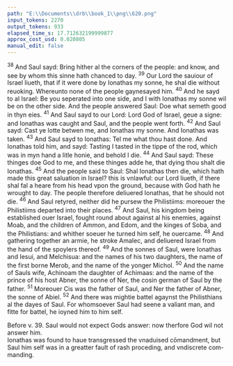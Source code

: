 ```yaml
---
path: "E:\\Documents\\drb\\book_1\\png\\620.png"
input_tokens: 2270
output_tokens: 933
elapsed_time_s: 17.712632199999877
approx_cost_usd: 0.020805
manual_edit: false
---
```

<sup>38</sup> And Saul sayd: Bring hither al the corners of the people: and know, and see by whom this sinne hath chanced to day. <sup>39</sup> Our Lord the sauiour of Israel liueth, that if it were done by Ionathas my sonne, he shal die without reuoking. Whereunto none of the people gaynesayed him. <sup>40</sup> And he sayd to al Israel: Be you seperated into one side, and I with Ionathas my sonne wil be on the other side. And the people answered Saul: Doe what semeth good in thyn eies. <sup>41</sup> And Saul sayd to our Lord: Lord God of Israel, geue a signe: and Ionathas was caught and Saul, and the people went forth. <sup>42</sup> And Saul sayd: Cast ye lotte betwen me, and Ionathas my sonne. And Ionathas was taken. <sup>43</sup> And Saul sayd to Ionathas: Tel me what thou hast done. And Ionathas told him, and sayd: Tasting I tasted in the tippe of the rod, which was in myn hand a litle honie, and behold I die. <sup>44</sup> And Saul sayd: These thinges doe God to me, and these thinges adde he, that dying thou shalt die Ionathas. <sup>45</sup> And the people said to Saul: Shal Ionathas then die, which hath made this great saluation in Israel? this is vnlawful: our Lord liueth, if there shal fal a heare from his head vpon the ground, because with God hath he wrought to day. The people therefore deliuered Ionathas, that he should not die. <sup>46</sup> And Saul retyred, neither did he pursew the Philistiims: moreouer the Philistiims departed into their places. <sup>47</sup> And Saul, his kingdom being established ouer Israel, fought round about against al his enemies, against Moab, and the children of Ammon, and Edom, and the kinges of Soba, and the Philistians: and whither soeuer he turned him self, he ouercame. <sup>48</sup> And gathering together an armie, he stroke Amalec, and deliuered Israel from the hand of the spoylers thereof. <sup>49</sup> And the sonnes of Saul, were Ionathas and Iesui, and Melchisua: and the names of his two daughters, the name of the first borne Merob, and the name of the yonger Michol. <sup>50</sup> And the name of Sauls wife, Achinoam the daughter of Achimaas: and the name of the prince of his host Abner, the sonne of Ner, the cosin german of Saul by the father. <sup>51</sup> Moreouer Cis was the father of Saul, and Ner the father of Abner, the sonne of Abiel. <sup>52</sup> And there was mightie battel agaynst the Philisthians al the dayes of Saul. For whomsoever Saul had seene a valiant man, and fitte for battel, he ioyned him to him self.

<aside>Before v. 39. Saul would not expect Gods answer: now therfore God wil not answer him.</aside>

<aside>Ionathas was found to haue transgressed the vnaduised cōmandment, but Saul him self was in a greatter fault of rash proceding, and vndiscrete com-manding.</aside>

[^1]: v. 39.